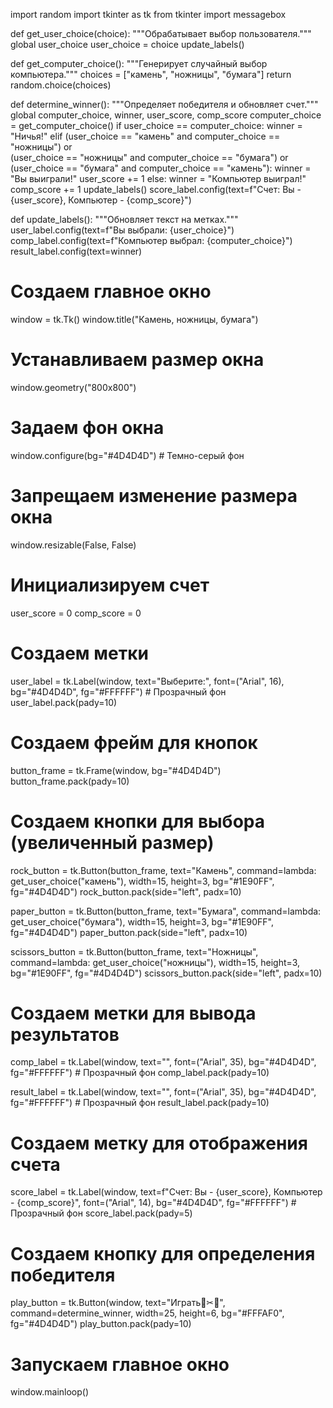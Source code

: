 import random
import tkinter as tk
from tkinter import messagebox

def get_user_choice(choice):
    """Обрабатывает выбор пользователя."""
    global user_choice
    user_choice = choice
    update_labels()

def get_computer_choice():
    """Генерирует случайный выбор компьютера."""
    choices = ["камень", "ножницы", "бумага"]
    return random.choice(choices)

def determine_winner():
    """Определяет победителя и обновляет счет."""
    global computer_choice, winner, user_score, comp_score
    computer_choice = get_computer_choice()
    if user_choice == computer_choice:
        winner = "Ничья!"
    elif (user_choice == "камень" and computer_choice == "ножницы") or \
         (user_choice == "ножницы" and computer_choice == "бумага") or \
         (user_choice == "бумага" and computer_choice == "камень"):
        winner = "Вы выиграли!"
        user_score += 1
    else:
        winner = "Компьютер выиграл!"
        comp_score += 1
    update_labels()
    score_label.config(text=f"Счет: Вы - {user_score}, Компьютер - {comp_score}")

def update_labels():
    """Обновляет текст на метках."""
    user_label.config(text=f"Вы выбрали: {user_choice}")
    comp_label.config(text=f"Компьютер выбрал: {computer_choice}")
    result_label.config(text=winner)

# Создаем главное окно
window = tk.Tk()
window.title("Камень, ножницы, бумага")

# Устанавливаем размер окна
window.geometry("800x800") 

# Задаем фон окна
window.configure(bg="#4D4D4D") # Темно-серый фон

# Запрещаем изменение размера окна
window.resizable(False, False) 

# Инициализируем счет
user_score = 0
comp_score = 0

# Создаем метки
user_label = tk.Label(window, text="Выберите:", font=("Arial", 16), bg="#4D4D4D", fg="#FFFFFF") # Прозрачный фон
user_label.pack(pady=10)

# Создаем фрейм для кнопок
button_frame = tk.Frame(window, bg="#4D4D4D") 
button_frame.pack(pady=10)

# Создаем кнопки для выбора (увеличенный размер)
rock_button = tk.Button(button_frame, text="Камень", command=lambda: get_user_choice("камень"), width=15, height=3, bg="#1E90FF", fg="#4D4D4D")
rock_button.pack(side="left", padx=10)

paper_button = tk.Button(button_frame, text="Бумага", command=lambda: get_user_choice("бумага"), width=15, height=3, bg="#1E90FF", fg="#4D4D4D")
paper_button.pack(side="left", padx=10)

scissors_button = tk.Button(button_frame, text="Ножницы", command=lambda: get_user_choice("ножницы"), width=15, height=3, bg="#1E90FF", fg="#4D4D4D")
scissors_button.pack(side="left", padx=10)

# Создаем метки для вывода результатов
comp_label = tk.Label(window, text="", font=("Arial", 35), bg="#4D4D4D", fg="#FFFFFF") # Прозрачный фон
comp_label.pack(pady=10)

result_label = tk.Label(window, text="", font=("Arial", 35), bg="#4D4D4D", fg="#FFFFFF") # Прозрачный фон
result_label.pack(pady=10)

# Создаем метку для отображения счета
score_label = tk.Label(window, text=f"Счет: Вы - {user_score}, Компьютер - {comp_score}", font=("Arial", 14), bg="#4D4D4D", fg="#FFFFFF") # Прозрачный фон
score_label.pack(pady=5)

# Создаем кнопку для определения победителя
play_button = tk.Button(window, text="Играть🧱✂📃", command=determine_winner, width=25, height=6, bg="#FFFAF0", fg="#4D4D4D") 
play_button.pack(pady=10)

# Запускаем главное окно
window.mainloop()
